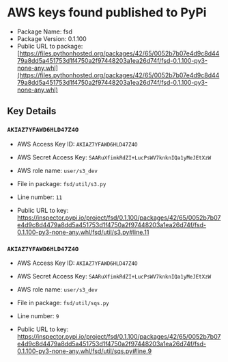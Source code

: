 # AWS keys found published to PyPi

* Package Name: fsd
* Package Version: 0.1.100
* Public URL to package: [https://files.pythonhosted.org/packages/42/65/0052b7b07e4d9c8d4479a8dd5a451753d1f4750a2f97448203a1ea26d74f/fsd-0.1.100-py3-none-any.whl](https://files.pythonhosted.org/packages/42/65/0052b7b07e4d9c8d4479a8dd5a451753d1f4750a2f97448203a1ea26d74f/fsd-0.1.100-py3-none-any.whl)

## Key Details

### `AKIAZ7YFAWD6HLD47Z4O`

* AWS Access Key ID: `AKIAZ7YFAWD6HLD47Z4O`
* AWS Secret Access Key: `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` 
* AWS role name: `user/s3_dev`
* File in package: `fsd/util/s3.py`
* Line number: `11`

* Public URL to key: https://inspector.pypi.io/project/fsd/0.1.100/packages/42/65/0052b7b07e4d9c8d4479a8dd5a451753d1f4750a2f97448203a1ea26d74f/fsd-0.1.100-py3-none-any.whl/fsd/util/s3.py#line.11



### `AKIAZ7YFAWD6HLD47Z4O`

* AWS Access Key ID: `AKIAZ7YFAWD6HLD47Z4O`
* AWS Secret Access Key: `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` 
* AWS role name: `user/s3_dev`
* File in package: `fsd/util/sqs.py`
* Line number: `9`

* Public URL to key: https://inspector.pypi.io/project/fsd/0.1.100/packages/42/65/0052b7b07e4d9c8d4479a8dd5a451753d1f4750a2f97448203a1ea26d74f/fsd-0.1.100-py3-none-any.whl/fsd/util/sqs.py#line.9


